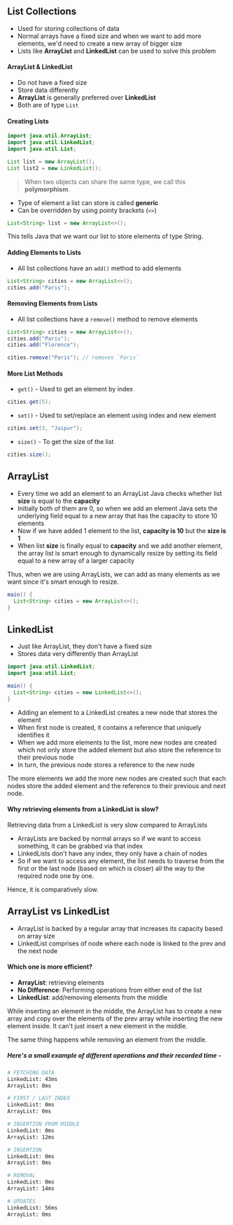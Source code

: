 ## List Collections

- Used for storing collections of data
- Normal arrays have a fixed size and when we want to add more elements, we'd need to create a new array of bigger size
- Lists like **ArrayList** and **LinkedList** can be used to solve this problem

#### ArrayList & LinkedList

- Do not have a fixed size
- Store data differently
- **ArrayList** is generally preferred over **LinkedList**
- Both are of type `List`

#### Creating Lists

```java
import java.util.ArrayList;
import java.util.LinkedList;
import java.util.List;

List list = new ArrayList();
List list2 = new LinkedList();
```

> When two objects can share the same type, we call this **polymorphism**.

- Type of element a list can store is called **generic**
- Can be overridden by using pointy brackets (`<>`)

```java
List<String> list = new ArrayList<>();
```

This tells Java that we want our list to store elements of type String.

#### Adding Elements to Lists

- All list collections have an `add()` method to add elements

```java
List<String> cities = new ArrayList<>();
cities.add("Paris");
```

#### Removing Elements from Lists

- All list collections have a `remove()` method to remove elements

```java
List<String> cities = new ArrayList<>();
cities.add("Paris");
cities.add("Florence");

cities.remove("Paris"); // removes `Paris`
```

#### More List Methods

- `get()` - Used to get an element by index

```java
cities.get(5);
```

- `set()` - Used to set/replace an element using index and new element

```java
cities.set(3, "Jaipur");
```

- `size()` - To get the size of the list

```java
cities.size();
```

## ArrayList

- Every time we add an element to an ArrayList Java checks whether list **size** is equal to the **capacity**
- Initially both of them are 0, so when we add an element Java sets the underlying field equal to a new array that has the capacity to store 10 elements
- Now if we have added 1 element to the list, **capacity is 10** but the **size is 1**
- When list **size** is finally equal to **capacity** and we add another element, the array list is smart enough to dynamically resize by setting its field equal to a new array of a larger capacity

Thus, when we are using ArrayLists, we can add as many elements as we want since it's smart enough to resize.

```java
main() {
  List<String> cities = new ArrayList<>();
}
```

## LinkedList

- Just like ArrayList, they don't have a fixed size
- Stores data very differently than ArrayList

```java
import java.util.LinkedList;
import java.util.List;

main() {
  List<String> cities = new LinkedList<>();
}
```

- Adding an element to a LinkedList creates a new node that stores the element
- When first node is created, it contains a reference that uniquely identifies it
- When we add more elements to the list, more new nodes are created which not only store the added element but also store the reference to their previous node
- In turn, the previous node stores a reference to the new node

The more elements we add the more new nodes are created such that each nodes store the added element and the reference to their previous and next node.

#### Why retrieving elements from a LinkedList is slow?

Retrieving data from a LinkedList is very slow compared to ArrayLists

- ArrayLists are backed by normal arrays so if we want to access something, it can be grabbed via that index
- LinkedLists don't have any index, they only have a chain of nodes
- So if we want to access any element, the list needs to traverse from the first or the last node (based on which is closer) all the way to the required node one by one.

Hence, it is comparatively slow.

## ArrayList vs LinkedList

- ArrayList is backed by a regular array that increases its capacity based on array size
- LinkedList comprises of node where each node is linked to the prev and the next node

#### Which one is more efficient?

- **ArrayList**: retrieving elements
- **No Difference**: Performing operations from either end of the list
- **LinkedList**: add/removing elements from the middle

While inserting an element in the middle, the ArrayList has to create a new array and copy over the elements of the prev array while inserting the new element inside. It can't just insert a new element in the middle.

The same thing happens while removing an element from the middle.

##### Here's a small example of different operations and their recorded time -

```sh
# FETCHING DATA
LinkedList: 43ms
ArrayList: 0ms

# FIRST / LAST INDEX
LinkedList: 0ms
ArrayList: 0ms

# INSERTION FROM MIDDLE
LinkedList: 0ms
ArrayList: 12ms

# INSERTION
LinkedList: 0ms
ArrayList: 0ms

# REMOVAL
LinkedList: 0ms
ArrayList: 14ms

# UPDATES
LinkedList: 56ms
ArrayList: 0ms
```
